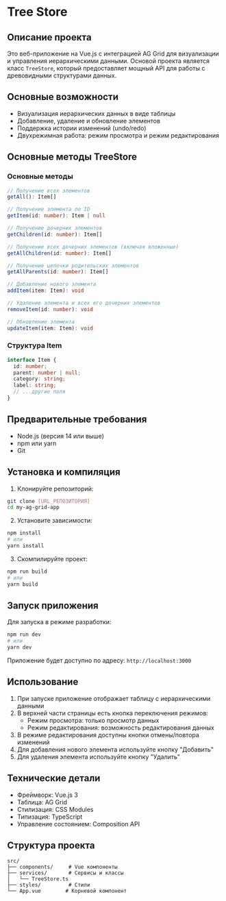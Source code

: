 # Tree Store

## Описание проекта

Это веб-приложение на Vue.js с интеграцией AG Grid для визуализации и управления иерархическими данными. Основой проекта является класс `TreeStore`, который предоставляет мощный API для работы с древовидными структурами данных.

## Основные возможности

- Визуализация иерархических данных в виде таблицы
- Добавление, удаление и обновление элементов
- Поддержка истории изменений (undo/redo)
- Двухрежимная работа: режим просмотра и режим редактирования

## Основные методы TreeStore

### Основные методы

```typescript
// Получение всех элементов
getAll(): Item[]

// Получение элемента по ID
getItem(id: number): Item | null

// Получение дочерних элементов
getChildren(id: number): Item[]

// Получение всех дочерних элементов (включая вложенные)
getAllChildren(id: number): Item[]

// Получение цепочки родительских элементов
getAllParents(id: number): Item[]

// Добавление нового элемента
addItem(item: Item): void

// Удаление элемента и всех его дочерних элементов
removeItem(id: number): void

// Обновление элемента
updateItem(item: Item): void
```

### Структура Item

```typescript
interface Item {
  id: number;
  parent: number | null;
  category: string;
  label: string;
  // ...другие поля
}
```

## Предварительные требования

- Node.js (версия 14 или выше)
- npm или yarn
- Git

## Установка и компиляция

1. Клонируйте репозиторий:
```bash
git clone [URL_РЕПОЗИТОРИЯ]
cd my-ag-grid-app
```

2. Установите зависимости:
```bash
npm install
# или
yarn install
```

3. Скомпилируйте проект:
```bash
npm run build
# или
yarn build
```

## Запуск приложения

Для запуска в режиме разработки:
```bash
npm run dev
# или
yarn dev
```

Приложение будет доступно по адресу: `http://localhost:3000`

## Использование

1. При запуске приложение отображает таблицу с иерархическими данными
2. В верхней части страницы есть кнопка переключения режимов:
   - Режим просмотра: только просмотр данных
   - Режим редактирования: возможность редактирования данных
3. В режиме редактирования доступны кнопки отмены/повтора изменений
4. Для добавления нового элемента используйте кнопку "Добавить"
5. Для удаления элемента используйте кнопку "Удалить"

## Технические детали

- Фреймворк: Vue.js 3
- Таблица: AG Grid
- Стилизация: CSS Modules
- Типизация: TypeScript
- Управление состоянием: Composition API

## Структура проекта

```
src/
├── components/     # Vue компоненты
├── services/       # Сервисы и классы
│   └── TreeStore.ts
├── styles/         # Стили
└── App.vue        # Корневой компонент
```
